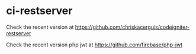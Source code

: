 # ci-restserver
Check the recent version at https://github.com/chriskacerguis/codeigniter-restserver

Check the recent version php jwt at https://github.com/firebase/php-jwt
